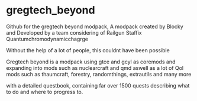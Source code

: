 # gregtech_beyond
Github for the gregtech beyond modpack, 
A modpack created by Blocky 
and Developed by a team considering of
Railgun
Staffix
Quantumchromodynamicchagrge

Without the help of a lot of people, this couldnt have been possible

Gregtech beyond is a modpack using gtce and gcyl as coremods and expanding into mods such as nuclearcraft and qmd
aswell as a lot of Qol mods such as thaumcraft, forestry, randomthings, extrautils and many more

with a detailed questbook, containing far over 1500 quests describing what to do and where to progress to.
